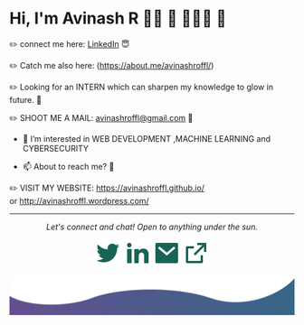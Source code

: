 # Hi, I'm Avinash R 👋🏾 :santa: 👩🏾‍💻   :blossom:

:pencil2: connect me here:
[LinkedIn](https://www.linkedin.com/in/avinashrofficial/)  :innocent:

:pencil2: Catch me also here:
(https://about.me/avinashroffl/) 


:pencil2: Looking for an INTERN which can sharpen my knowledge to glow in future. 👋

:pencil2: SHOOT ME A MAIL: avinashroffl@gmail.com :speech_balloon:


- 🌱 I’m interested in 
  WEB DEVELOPMENT ,MACHINE LEARNING and  CYBERSECURITY

- 📫 About to reach me? :runner:

 :pencil2:  VISIT MY WEBSITE: https://avinashroffl.github.io/   
  or http://avinashroffl.wordpress.com/

<hr>
<p align="center">
  <i>Let's connect and chat! Open to anything under the sun.</i>

  <p align="center">
    <a href="https://twitter.com/Avinashroffl" alt="Twitter"><img src="https://raw.githubusercontent.com/Avinashroffl/Avinashroffl/master/readme/twitter-fill.svg"></a>
    <a href="https://www.linkedin.com/in/avinashrofficial/" alt="Linkedin"><img src="https://raw.githubusercontent.com/Avinashroffl/Avinashroffl/master/readme/linkedin-fill.svg"></a>
    <a href="mailto:avinashroffl@gmail.com" alt="Contact me"><img src="https://raw.githubusercontent.com/Avinashroffl/Avinashroffl/master/readme/mail-fill.svg"></a>
    <a href="http://avinashroffl.github.io/" alt="My site"><img src="https://raw.githubusercontent.com/Avinashroffl/Avinashroffl/master/readme/external-link-line.svg"></a>
  </p>
  
  <img src="https://raw.githubusercontent.com/Avinashroffl/Avinashroffl/master/readme/bottom.svg" alt="bottom">
